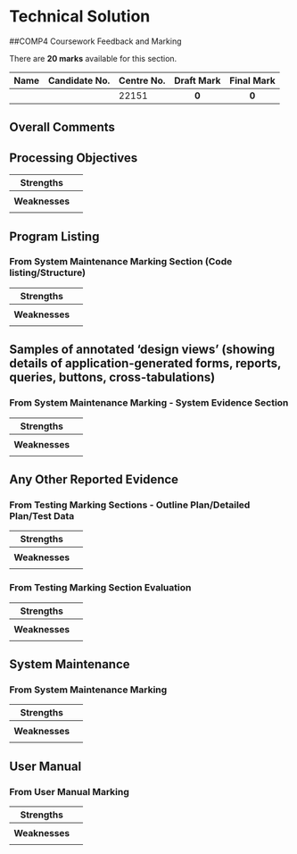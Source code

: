 # Technical Solution

##COMP4 Coursework Feedback and Marking

There are **20 marks** available for this section.

|Name|Candidate No.|Centre No.|Draft Mark|Final Mark|
|-|-|-|:-:|:-:|
| | |22151|**0**|**0**|

## Overall Comments

## Processing Objectives

|**Strengths**||
|-|-|
|| |
|**Weaknesses**||
|| |

## Program Listing

### From System Maintenance Marking Section (Code listing/Structure)

|**Strengths**||
|-|-|
|| |
|**Weaknesses**||
|| |

## Samples of annotated ‘design views’ (showing details of application-generated forms, reports, queries, buttons, cross-tabulations)

### From System Maintenance Marking - System Evidence Section

|**Strengths**||
|-|-|
|| |
|**Weaknesses**||
|| |

## Any Other Reported Evidence

### From Testing Marking Sections - Outline Plan/Detailed Plan/Test Data

|**Strengths**||
|-|-|
|| |
|**Weaknesses**||
|| |

### From Testing Marking Section Evaluation

|**Strengths**||
|-|-|
|| |
|**Weaknesses**||
|| |

## System Maintenance

### From System Maintenance Marking

|**Strengths**||
|-|-|
|| |
|**Weaknesses**||
|| |

## User Manual

### From User Manual Marking

|**Strengths**||
|-|-|
|| |
|**Weaknesses**||
|| |
